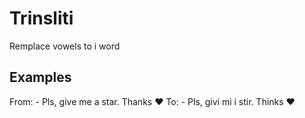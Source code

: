 # Trinsliti
Remplace vowels to i word


## Examples
From: - Pls, give me a star. Thanks ♥ 
To: - Pls, givi mi i stir. Thinks ♥
